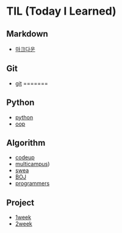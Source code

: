 # TIL (Today I Learned)


## Markdown

- [마크다운](./Markdown/)
## Git

- [git](./Git/)
=======

## Python 

- [python](./Python/) 
- [oop](./Oop/)

## Algorithm

- [codeup](./Codeup/)
- [multicampus](./Multicampus/))
- [swea](./Swea/)
- [BOJ](./BOJ/)
- [programmers](./Programmers/)

## Project

- [1week](./1weeks-project/)
- [2week](./2weeks_project/)